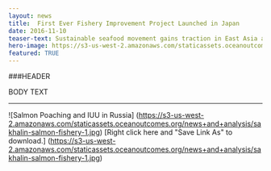 ```yaml
---
layout: news
title:  First Ever Fishery Improvement Project Launched in Japan
date: 2016-11-10
teaser-text: Sustainable seafood movement gains traction in East Asia as industry, NGOs, and fishermen come together to launch the Tokyo Bay Sea Perch FIP, the first project of its kind in Japan.
hero-image: https://s3-us-west-2.amazonaws.com/staticassets.oceanoutcomes.org/news+and+analysis/hero+images/board-launch-hero.jpg
featured: TRUE
---
```

###HEADER

BODY TEXT

----

![Salmon Poaching and IUU in Russia]
(https://s3-us-west-2.amazonaws.com/staticassets.oceanoutcomes.org/news+and+analysis/sakhalin-salmon-fishery-1.jpg)
[Right click here and "Save Link As" to download.] (https://s3-us-west-2.amazonaws.com/staticassets.oceanoutcomes.org/news+and+analysis/sakhalin-salmon-fishery-1.jpg)

